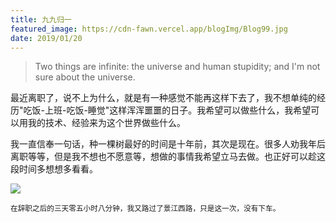 ```yaml
---
title: 九九归一
featured_image: https://cdn-fawn.vercel.app/blogImg/Blog99.jpg
date: 2019/01/20
---
```


> Two things are infinite: the universe and human stupidity; and I'm not sure about the universe.

最近离职了，说不上为什么，就是有一种感觉不能再这样下去了，我不想单纯的经历"吃饭-上班-吃饭-睡觉"这样浑浑噩噩的日子。我希望可以做些什么，我希望可以用我的技术、经验来为这个世界做些什么。

我一直信奉一句话，种一棵树最好的时间是十年前，其次是现在。很多人劝我年后离职等等，但是我不想也不愿意等，想做的事情我希望立马去做。也正好可以趁这段时间多想想多看看。

![](https://cdn-fawn.vercel.app/contentImg/other/other4.jpg)

<sub>在辞职之后的三天零五小时八分钟，我又路过了景江西路，只是这一次，没有下车。</sub>